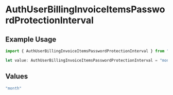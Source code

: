 # AuthUserBillingInvoiceItemsPasswordProtectionInterval

## Example Usage

```typescript
import { AuthUserBillingInvoiceItemsPasswordProtectionInterval } from "@vercel/sdk/models/components";

let value: AuthUserBillingInvoiceItemsPasswordProtectionInterval = "month";
```

## Values

```typescript
"month"
```